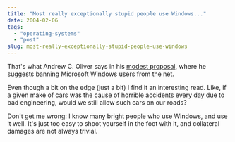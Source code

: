 ```yaml
---
title: "Most really exceptionally stupid people use Windows..."
date: 2004-02-06
tags: 
  - "operating-systems"
  - "post"
slug: most-really-exceptionally-stupid-people-use-windows
---
```


That's what Andrew C. Oliver says in his [modest proposal](http://linuxintegrators.com/blog/acoliver/essay/?permalink=0111.html), where he suggests banning Microsoft Windows users from the net.

Even though a bit on the edge (just a bit) I find it an interesting read. Like, if a given make of cars was the cause of horrible accidents every day due to bad engineering, would we still allow such cars on our roads?

Don't get me wrong: I know many bright people who use Windows, and use it well. It's just too easy to shoot yourself in the foot with it, and collateral damages are not always trivial.
